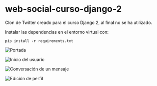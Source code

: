 # web-social-curso-django-2
Clon de Twitter creado para el curso Django 2, al final no se ha utilizado.

Instalar las dependencias en el entorno virtual con:

```
pip install -r requirements.txt
```

![Portada](./docs/img/src01.jpg?raw=true "Portada")

![Inicio del usuario](./docs/img/src02.jpg?raw=true "Inicio del usuario")

![Conversación de un mensaje](./docs/img/src03.jpg?raw=true "Conversación de un mensaje")

![Edición de perfil](./docs/img/src04.jpg?raw=true "Edición de perfil")